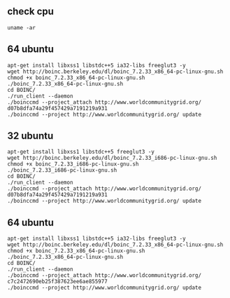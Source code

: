 check cpu
---------

    uname -ar

64 ubuntu
---------


    apt-get install libxss1 libstdc++5 ia32-libs freeglut3 -y
    wget http://boinc.berkeley.edu/dl/boinc_7.2.33_x86_64-pc-linux-gnu.sh
    chmod +x boinc_7.2.33_x86_64-pc-linux-gnu.sh
    ./boinc_7.2.33_x86_64-pc-linux-gnu.sh
    cd BOINC/
    ./run_client --daemon
    ./boinccmd --project_attach http://www.worldcommunitygrid.org/ d07b8dfa74a29f457429a7191219a931
    ./boinccmd --project http://www.worldcommunitygrid.org/ update

32 ubuntu
---------

    apt-get install libxss1 libstdc++5 freeglut3 -y
    wget http://boinc.berkeley.edu/dl/boinc_7.2.33_i686-pc-linux-gnu.sh
    chmod +x boinc_7.2.33_i686-pc-linux-gnu.sh
    ./boinc_7.2.33_i686-pc-linux-gnu.sh
    cd BOINC/
    ./run_client --daemon
    ./boinccmd --project_attach http://www.worldcommunitygrid.org/ d07b8dfa74a29f457429a7191219a931
    ./boinccmd --project http://www.worldcommunitygrid.org/ update

64 ubuntu
---------

    apt-get install libxss1 libstdc++5 ia32-libs freeglut3 -y
    wget http://boinc.berkeley.edu/dl/boinc_7.2.33_x86_64-pc-linux-gnu.sh
    chmod +x boinc_7.2.33_x86_64-pc-linux-gnu.sh
    ./boinc_7.2.33_x86_64-pc-linux-gnu.sh
    cd BOINC/
    ./run_client --daemon
    ./boinccmd --project_attach http://www.worldcommunitygrid.org/ c7c2472690eb25f387623ee6ae855977
    ./boinccmd --project http://www.worldcommunitygrid.org/ update

